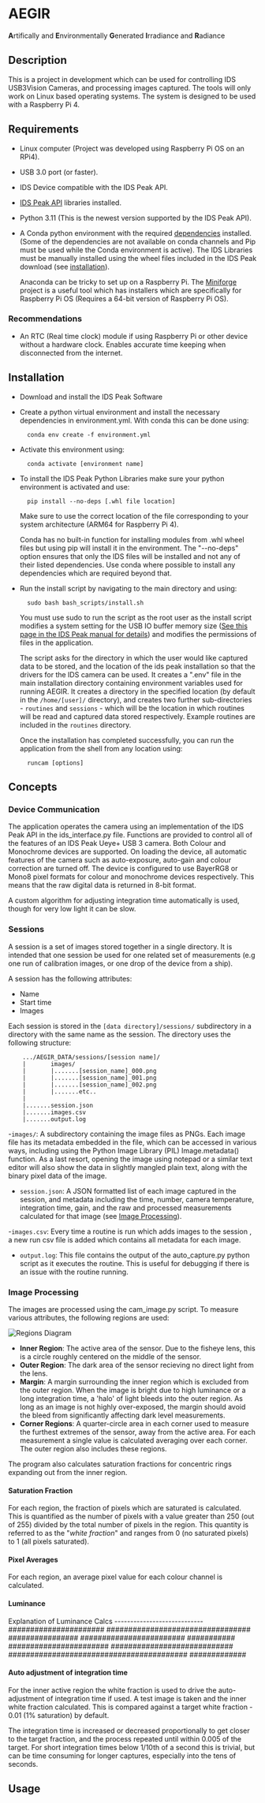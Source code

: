 # AEGIR



**A**rtifically and **E**nvironmentally **G**enerated **I**rradiance and **R**adiance 

## Description

This is a project in development which can be used for controlling IDS USB3Vision Cameras, and processing images captured.
The tools will only work on Linux based operating systems. The system is designed to be used with a Raspberry Pi 4.

## Requirements

- Linux computer (Project was developed using Raspberry Pi OS on an RPi4).
- USB 3.0 port (or faster).
- IDS Device compatible with the IDS Peak API.
- [IDS Peak API](https://en.ids-imaging.com/ids-peak.html) libraries installed.
- Python 3.11 (This is the newest version supported by the IDS Peak API).
- A  Conda python environment with the required [dependencies](./environment.yml) installed. (Some of the dependencies are not available on conda channels and Pip must be used while the Conda environment is active). The IDS Libraries must be manually installed using the wheel files included in the IDS Peak download (see [installation](#installation)).

    Anaconda can be tricky to set up on a Raspberry Pi. The [Miniforge](https://github.com/conda-forge/miniforge) project is a useful tool which has installers which are specifically for Raspberry Pi OS (Requires a 64-bit version of Raspberry Pi OS).

### Recommendations

- An RTC (Real time clock) module if using Raspberry Pi or other device without a hardware clock. Enables accurate time keeping when disconnected from the internet.

## Installation

- Download and install the IDS Peak Software

- Create a python virtual environment and install the necessary dependencies in environment.yml. With conda this can be done using:

        conda env create -f environment.yml

- Activate this environment using:

        conda activate [environment name] 
- To install the IDS Peak Python Libraries make sure your python environment is activated and use:

        pip install --no-deps [.whl file location]

    Make sure to use the correct location of the file corresponding to your system architecture (ARM64 for Raspberry Pi 4).

    Conda has no built-in function for installing modules from .whl wheel files but using pip will install it in the environment. The "--no-deps" option ensures that only the IDS files will be installed and not any of their listed dependencies. Use conda where possible to install any dependencies which are required beyond that.

- Run the install script by navigating to the main directory and using:

        sudo bash bash_scripts/install.sh

  You must use sudo to run the script as the root user as the install script modifies a system setting for the USB IO buffer memory size ([See this page in the IDS Peak manual for details](https://www.1stvision.com/cameras/IDS/IDS-manuals/en/operate-usb3-hints-linux.html)) and modifies the permissions of files in the application.
  
  The script asks for the directory in which the user would like captured data to be stored, and the location of the ids peak installation so that the drivers for the IDS camera can be used.
  It creates a ".env" file in the main installation directory containing environment variables used for running AEGIR.
  It creates a directory in the specified location (by default in the ```/home/[user]/``` directory), and creates two further sub-directories - ```routines``` and ```sessions``` - which will be the location in which routines will be read and captured data stored respectively. Example routines are included in the ```routines``` directory.

  Once the installation has completed successfully, you can run the application from the shell from any location using:

        runcam [options]  
  
## Concepts

### Device Communication

The application operates the camera using an implementation of the IDS Peak API in the ids_interface.py file. Functions are provided to control all of the features of an IDS Peak Ueye+ USB 3 camera. Both Colour and Monochrome devices are supported. On loading the device, all automatic features of the camera such as auto-exposure, auto-gain and colour correction are turned off. The device is configured to use BayerRG8 or Mono8 pixel formats for colour and monochrome devices respectively. This means that the raw digital data is returned in 8-bit format.

A custom algorithm for adjusting integration time automatically is used, though for very low light it can be slow.

### Sessions

A session is a set of images stored together in a single directory. It is intended that one session be used for one related set of measurements (e.g one run of calibration images, or one drop of the device from a ship). 

A session has the following attributes:

- Name
- Start time
- Images

Each session is stored in the ```[data directory]/sessions/``` subdirectory in a directory with the same name as the session.
The directory uses the following structure:

        .../AEGIR_DATA/sessions/[session name]/
        |       images/
        |       |.......[session_name]_000.png
        |       |.......[session_name]_001.png
        |       |.......[session_name]_002.png
        |       |.......etc..
        |
        |.......session.json
        |.......images.csv
        |.......output.log

-```images/```: A subdirectory containing the image files as PNGs. Each image file has its metadata embedded in the file, which can be accessed in various ways, including using the Python Image Library (PIL) Image.metadata() function. As a last resort, opening the image using notepad or a similar text editor will also show the data in slightly mangled plain text, along with the binary pixel data of the image.

- ```session.json```: A JSON formatted list of each image captured in the session, and metadata including the time, number, camera temperature, integration time, gain, and the raw and processed measurements calculated for that image (see [Image Processing](#image-processing)).

-```images.csv```: Every time a routine is run which adds images to the session , a new run csv file is added which contains all metadata for each image.

- ```output.log```: This file contains the output of the auto_capture.py python script as it executes the routine. This is useful for debugging if there is an issue with the routine running.

### Image Processing

The images are processed using the cam_image.py script. To measure various attributes, the following regions are used:

![Regions Diagram](https://raw.githubusercontent.com/ru-wallace/resources/main/triton/regions.png)

- **Inner Region**: The active area of the sensor. Due to the fisheye lens, this is a circle roughly centered on the middle of the sensor.
- **Outer Region**: The dark area of the sensor recieving no direct light from the lens.
- **Margin**: A margin surrounding the inner region which is excluded from the outer region. When the image is bright due to high luminance or a long integration time, a 'halo' of light bleeds into the outer region. As long as an image is not highly over-exposed, the margin should avoid the bleed from significantly affecting dark level measurements.
- **Corner Regions**: A quarter-circle area in each corner used to measure the furthest extremes of the sensor, away from the active area. For each measurement a single value is calculated averaging over each corner.
  The outer region also includes these regions.

The program also calculates saturation fractions for concentric rings expanding out from the inner region.

#### Saturation Fraction

For each region, the fraction of pixels which are saturated is calculated. This is quantified as the number of pixels with a value greater than 250 (out of 255) divided by the total number of pixels in the region. This quantity is referred to as the "*white fraction*" and ranges from 0 (no saturated pixels) to 1 (all pixels saturated).

#### Pixel Averages

For each region, an average pixel value for each colour channel is calculated.

#### Luminance

Explanation of Luminance Calcs ----------------------------
###################### ################################# ################ ######################## ########### ####################### ############################ ######################################### #############

#### Auto adjustment of integration time

For the inner active region the white fraction is used to drive the auto-adjustment of integration time if used. A test image is taken and the inner white fraction calculated. This is compared against a target white fraction - 0.01  (1% saturation) by default.

The integration time is increased or decreased proportionally to get closer to the target fraction, and the process repeated until within 0.005 of the target. For short integration times below 1/10th of a second this is trivial, but can be time consuming for longer captures, especially into the tens of seconds.

## Usage
